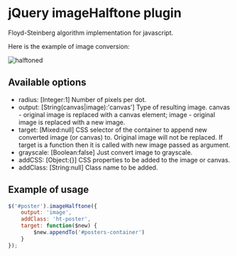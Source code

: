 # jQuery imageHalftone plugin

Floyd-Steinberg algorithm implementation for javascript.

Here is the example of image conversion:

![halftoned](http://dfsq.info/media/images/halftoned.png)

## Available options ##

* radius: [Integer:1] Number of pixels per dot.
* output: [String(canvas|image):'canvas'] Type of resulting image. canvas - original image is replaced with a canvas element; image - original image is replaced with a new image.
* target: [Mixed:null] CSS selector of the container to append new converted image (or canvas) to. Original image will not be replaced. If target is a function then it is called with new image passed as argument.
* grayscale: [Boolean:false] Just convert image to grayscale.
* addCSS: [Object:{}] CSS properties to be added to the image or canvas.
* addClass: [String:null] Class name to be added.

## Example of usage ##

```javascript
$('#poster').imageHalftone({
    output: 'image',
    addClass: 'ht-poster',
    target: function($new) {
    	$new.appendTo('#posters-container')
    }
});
```